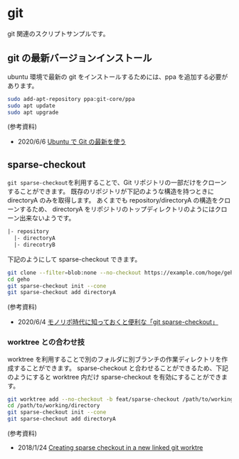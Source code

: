 # git

git 関連のスクリプトサンプルです。

## git の最新バージョンインストール

ubuntu 環境で最新の git をインストールするためには、ppa を追加する必要があります。

```sh
sudo add-apt-repository ppa:git-core/ppa
sudo apt update
sudo apt upgrade
```

(参考資料)

- 2020/6/6 [Ubuntu で Git の最新を使う][cointoss1973]

[cointoss1973]: https://qiita.com/cointoss1973/items/1c01837e65b937fc0761

## sparse-checkout

`git sparse-checkout`を利用することで、Git リポジトリの一部だけをクローンすることができます。
既存のリポジトリが下記のような構造を持つときに directoryA のみを取得します。
あくまでも repository/directoryA の構造をクローンするため、 directoryA をリポジトリのトップディレクトリのようにはクローン出来ないようです。

```txt
|- repository
  |- directoryA
  |- direcotryB
```

下記のようにして sparse-checkout できます。

```sh
git clone --filter=blob:none --no-checkout https://example.com/hoge/geho.git
cd geho
git sparse-checkout init --cone
git sparse-checkout add directoryA
```

(参考資料)

- 2020/6/4 [モノリポ時代に知っておくと便利な「git sparse-checkout」][kakakakakku]

[kakakakakku]: https://kakakakakku.hatenablog.com/entry/2020/06/04/104940

### worktree との合わせ技

worktree を利用することで別のフォルダに別ブランチの作業ディレクトリを作成することができます。
sparse-checkout と合わせることができるため、下記のようにすると worktree 内だけ sparse-checkout を有効にすることができます。

```sh
git worktree add --no-checkout -b feat/sparse-checkout /path/to/working/directory branch/name
cd /path/to/working/directory
git sparse-checkout init --cone
git sparse-checkout add directoryA
```

(参考資料)

- 2018/1/24 [Creating sparse checkout in a new linked git worktre][54fd6a226955dc427bb25d5be37b4b0a]

[54fd6a226955dc427bb25d5be37b4b0a]: https://public-inbox.org/git/54fd6a226955dc427bb25d5be37b4b0a.squirrel@mail.jessiehernandez.com/t/
